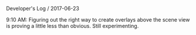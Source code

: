 Developer's Log / 2017-06-23

9:10 AM: Figuring out the right way to create overlays above the scene view is proving a little less than obvious. Still experimenting.
